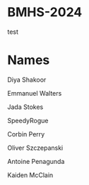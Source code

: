 # BMHS-2024
test
# Names
Diya Shakoor

Emmanuel Walters

Jada Stokes


SpeedyRogue

Corbin Perry

Oliver Szczepanski

Antoine Penagunda 

Kaiden McClain
